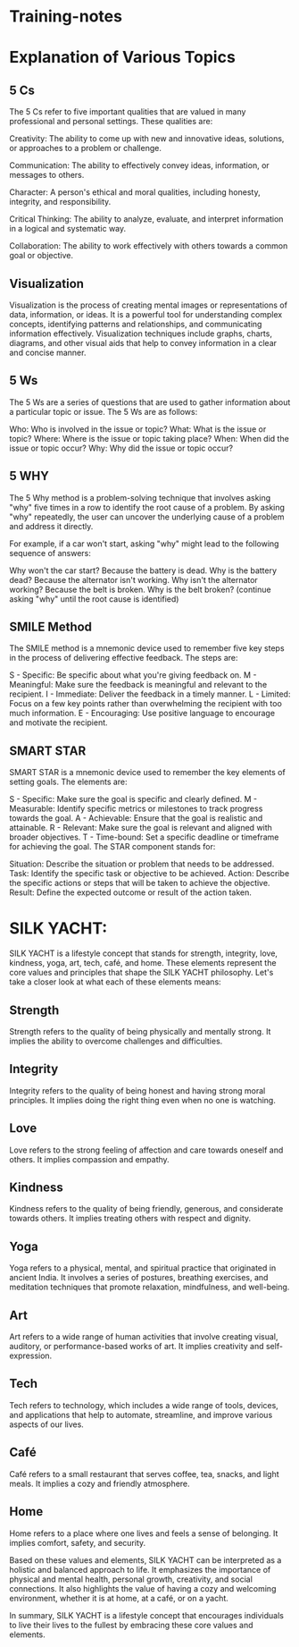 # Training-notes 

# Explanation of Various Topics
## 5 Cs
The 5 Cs refer to five important qualities that are valued in many professional and personal settings. These qualities are:

Creativity: The ability to come up with new and innovative ideas, solutions, or approaches to a problem or challenge.

Communication: The ability to effectively convey ideas, information, or messages to others.

Character: A person's ethical and moral qualities, including honesty, integrity, and responsibility.

Critical Thinking: The ability to analyze, evaluate, and interpret information in a logical and systematic way.

Collaboration: The ability to work effectively with others towards a common goal or objective.

## Visualization
Visualization is the process of creating mental images or representations of data, information, or ideas. It is a powerful tool for understanding complex concepts, identifying patterns and relationships, and communicating information effectively. Visualization techniques include graphs, charts, diagrams, and other visual aids that help to convey information in a clear and concise manner.

## 5 Ws
The 5 Ws are a series of questions that are used to gather information about a particular topic or issue. The 5 Ws are as follows:

Who: Who is involved in the issue or topic?
What: What is the issue or topic?
Where: Where is the issue or topic taking place?
When: When did the issue or topic occur?
Why: Why did the issue or topic occur?
## 5 WHY
The 5 Why method is a problem-solving technique that involves asking "why" five times in a row to identify the root cause of a problem. By asking "why" repeatedly, the user can uncover the underlying cause of a problem and address it directly.

For example, if a car won't start, asking "why" might lead to the following sequence of answers:

Why won't the car start? Because the battery is dead.
Why is the battery dead? Because the alternator isn't working.
Why isn't the alternator working? Because the belt is broken.
Why is the belt broken? (continue asking "why" until the root cause is identified)
## SMILE Method
The SMILE method is a mnemonic device used to remember five key steps in the process of delivering effective feedback. The steps are:

S - Specific: Be specific about what you're giving feedback on.
M - Meaningful: Make sure the feedback is meaningful and relevant to the recipient.
I - Immediate: Deliver the feedback in a timely manner.
L - Limited: Focus on a few key points rather than overwhelming the recipient with too much information.
E - Encouraging: Use positive language to encourage and motivate the recipient.
## SMART STAR
SMART STAR is a mnemonic device used to remember the key elements of setting goals. The elements are:

S - Specific: Make sure the goal is specific and clearly defined.
M - Measurable: Identify specific metrics or milestones to track progress towards the goal.
A - Achievable: Ensure that the goal is realistic and attainable.
R - Relevant: Make sure the goal is relevant and aligned with broader objectives.
T - Time-bound: Set a specific deadline or timeframe for achieving the goal.
The STAR component stands for:

Situation: Describe the situation or problem that needs to be addressed.
Task: Identify the specific task or objective to be achieved.
Action: Describe the specific actions or steps that will be taken to achieve the objective.
Result: Define the expected outcome or result of the action taken.


# SILK YACHT: 
SILK YACHT is a lifestyle concept that stands for strength, integrity, love, kindness, yoga, art, tech, café, and home. These elements represent the core values and principles that shape the SILK YACHT philosophy. Let's take a closer look at what each of these elements means:

## Strength
Strength refers to the quality of being physically and mentally strong. It implies the ability to overcome challenges and difficulties.

## Integrity
Integrity refers to the quality of being honest and having strong moral principles. It implies doing the right thing even when no one is watching.

## Love
Love refers to the strong feeling of affection and care towards oneself and others. It implies compassion and empathy.

## Kindness
Kindness refers to the quality of being friendly, generous, and considerate towards others. It implies treating others with respect and dignity.

## Yoga
Yoga refers to a physical, mental, and spiritual practice that originated in ancient India. It involves a series of postures, breathing exercises, and meditation techniques that promote relaxation, mindfulness, and well-being.

## Art
Art refers to a wide range of human activities that involve creating visual, auditory, or performance-based works of art. It implies creativity and self-expression.

## Tech
Tech refers to technology, which includes a wide range of tools, devices, and applications that help to automate, streamline, and improve various aspects of our lives.

## Café
Café refers to a small restaurant that serves coffee, tea, snacks, and light meals. It implies a cozy and friendly atmosphere.

## Home
Home refers to a place where one lives and feels a sense of belonging. It implies comfort, safety, and security.

Based on these values and elements, SILK YACHT can be interpreted as a holistic and balanced approach to life. It emphasizes the importance of physical and mental health, personal growth, creativity, and social connections. It also highlights the value of having a cozy and welcoming environment, whether it is at home, at a café, or on a yacht.

In summary, SILK YACHT is a lifestyle concept that encourages individuals to live their lives to the fullest by embracing these core values and elements.
